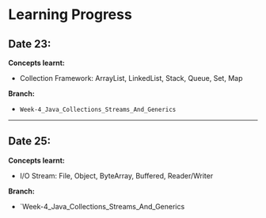 # Learning Progress

## Date 23:
**Concepts learnt:**
- Collection Framework: ArrayList, LinkedList, Stack, Queue, Set, Map

**Branch:**
- `Week-4_Java_Collections_Streams_And_Generics`

---

## Date 25:
**Concepts learnt:**
- I/O Stream: File, Object, ByteArray, Buffered, Reader/Writer

**Branch:**
- `Week-4_Java_Collections_Streams_And_Generics